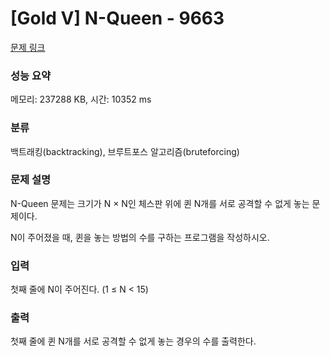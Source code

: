 # [Gold V] N-Queen - 9663 

[문제 링크](https://www.acmicpc.net/problem/9663) 

### 성능 요약

메모리: 237288 KB, 시간: 10352 ms

### 분류

백트래킹(backtracking), 브루트포스 알고리즘(bruteforcing)

### 문제 설명

N-Queen 문제는 크기가 N × N인 체스판 위에 퀸 N개를 서로 공격할 수 없게 놓는 문제이다.

N이 주어졌을 때, 퀸을 놓는 방법의 수를 구하는 프로그램을 작성하시오.
### 입력 

 첫째 줄에 N이 주어진다. (1 ≤ N < 15)
### 출력 

 첫째 줄에 퀸 N개를 서로 공격할 수 없게 놓는 경우의 수를 출력한다.


